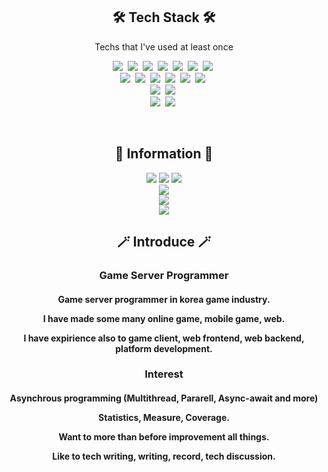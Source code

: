 <h2 align="center">🛠 Tech Stack 🛠</h3>
<p align="center"> Techs that I've used at least once </p>

<p align="center">
  <img src="https://img.shields.io/badge/C%23-99CC00?style=flat-square&logo=sharp&logoColor=white"/></a>&nbsp 
  <img src="https://img.shields.io/badge/Java-007396?style=flat-square&logo=Java&logoColor=white"/></a>&nbsp 
  <img src="https://img.shields.io/badge/C++-00599C?style=flat-square&logo=C%2B%2B&logoColor=white"/></a>&nbsp 
  <img src="https://img.shields.io/badge/C-A8B9CC?style=flat-square&logo=C&logoColor=white"/></a>&nbsp 
  <img src="https://img.shields.io/badge/Python-3766AB?style=flat-square&logo=Python&logoColor=white"/></a>&nbsp 
  <img src="https://img.shields.io/badge/Javascript-ffb13b?style=flat-square&logo=javascript&logoColor=white"/></a>&nbsp 
  <img src="https://img.shields.io/badge/Ruby-CC342D?style=flat-square&logo=ruby&logoColor=white"/></a>&nbsp 
  <br>
  <img src="https://img.shields.io/badge/SpringBoot-6DB33F?style=flat-square&logo=Spring&logoColor=white"/></a>&nbsp 
  <img src="https://img.shields.io/badge/ASP.NET-092E20?style=flat-square&logo=.NET&logoColor=white"/></a>&nbsp 
  <img src="https://img.shields.io/badge/Mysql-E6B91E?style=flat-square&logo=MySql&logoColor=white"/></a>&nbsp 
  <img src="https://img.shields.io/badge/Mongo-47A248?style=flat-square&logo=MongoDB&logoColor=white"/></a>&nbsp 
  <img src="https://img.shields.io/badge/aws-333664?style=flat-square&logo=amazon-aws&logoColor=white"/></a>&nbsp 
  <img src="https://img.shields.io/badge/elasticsearch-005571?style=flat-square&logo=elasticsearch&logoColor=white"/></a>&nbsp 
  <br>
  <img src="https://img.shields.io/badge/Unity-FFFFFF?style=flat-square&logo=unity&logoColor=black"/></a>&nbsp 
  <img src="https://img.shields.io/badge/Vue.js-4FC08D?style=flat-square&logo=vue.js&logoColor=black"/></a>&nbsp 
  <br>
  <img src="https://img.shields.io/badge/Visual Studio-5C2D91?style=flat-square&logo=VisualStudio&logoColor=black"/></a>&nbsp 
  <img src="https://img.shields.io/badge/Visual Studio Code-007ACC?style=flat-square&logo=VisualStudioCode&logoColor=black"/></a>&nbsp 
</p>

<br>
<h2 align="center"> 🧸 Information 🧸 </h3>

<p align="center">
  <a href="https://elky84.github.io/"><img src="http://img.shields.io/badge/-Tech%20blog-black?style=flat-square&logo=github&link=https://elky84.github.io/"/></a>
  <a href="https://www.linkedin.com/in/elky-96299bb1/"><img src="https://img.shields.io/badge/-LinkedIn-blue?style=flat-square&logo=Linkedin&logoColor=white&link=https://www.linkedin.com/in/elky-96299bb1/"/></a>
  <a href="mailto:elky84@gmail.com"><img src="https://img.shields.io/badge/-Gmail-d14836?style=flat-square&logo=Gmail&logoColor=white&link=mailto:elky84@gmail.com"/></a>
  <br>
  <a href="https://hits.seeyoufarm.com"><img src="https://hits.seeyoufarm.com/api/count/incr/badge.svg?url=https%3A%2F%2Fgithub.com%2Felky84&count_bg=%23ED6DA3&title_bg=%2386757E&icon=github.svg&icon_color=%23E1DEDE&title=hits&edge_flat=false"/></a>
  <br>
  <a href="https://github.com/elky84"><img src="https://github-readme-stats.vercel.app/api?username=elky84"/></a>
  <br>
  <a href="https://github.com/elky84"><img src="https://github-readme-stats.vercel.app/api/top-langs/?username=elky84"/></a>
</p>

<h2 align="center">🪄 Introduce 🪄</h3>
<h3 align="center"> Game Server Programmer </h3>
<h4 align="center">
  <p>Game server programmer in korea game industry.</p>
  <p>I have made some many online game, mobile game, web.</p>
  <p>I have expirience also to game client, web frontend, web backend, platform development.</p>
</h4>

<h3 align="center"> Interest </h3>
<h4 align="center">
  <p>Asynchrous programming (Multithread, Pararell, Async-await and more)</p>
  <p>Statistics, Measure, Coverage.</p>
  <p>Want to more than before improvement all things.</p>
  <p>Like to tech writing, writing, record, tech discussion.</p>
</h4>

<br>
</div>
